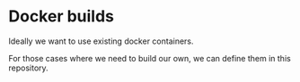# Docker builds

Ideally we want to use existing docker containers.

For those cases where we need to build our own, we can define them in this repository.
